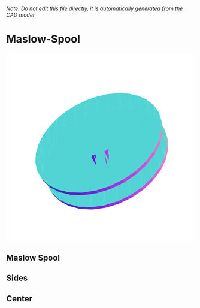###### Note: Do not edit this file directly, it is automatically generated from the CAD model

# Maslow-Spool

![](/project.svg)

## Maslow Spool


## Sides


## Center


